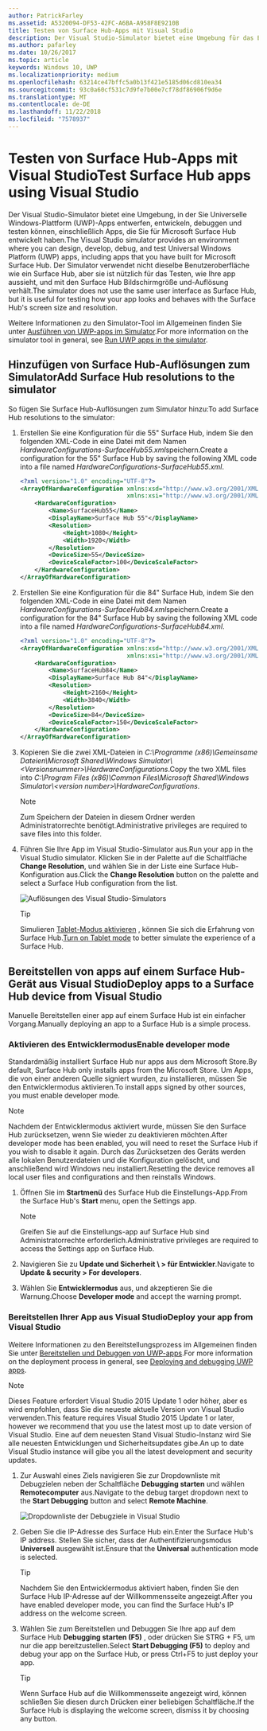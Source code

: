 ```yaml
---
author: PatrickFarley
ms.assetid: A5320094-DF53-42FC-A6BA-A958F8E9210B
title: Testen von Surface Hub-Apps mit Visual Studio
description: Der Visual Studio-Simulator bietet eine Umgebung für das Entwerfen, Entwickeln, Debuggen und Testen von UWP-Apps, einschließlich Apps für Surface Hub.
ms.author: pafarley
ms.date: 10/26/2017
ms.topic: article
keywords: Windows 10, UWP
ms.localizationpriority: medium
ms.openlocfilehash: 63214ce47bffc5a0b13f421e5185d06cd810ea34
ms.sourcegitcommit: 93c0a60cf531c7d9fe7b00e7cf78df86906f9d6e
ms.translationtype: MT
ms.contentlocale: de-DE
ms.lasthandoff: 11/22/2018
ms.locfileid: "7578937"
---
```

# <a name="test-surface-hub-apps-using-visual-studio"></a><span data-ttu-id="4c135-104">Testen von Surface Hub-Apps mit Visual Studio</span><span class="sxs-lookup"><span data-stu-id="4c135-104">Test Surface Hub apps using Visual Studio</span></span>
<span data-ttu-id="4c135-105">Der Visual Studio-Simulator bietet eine Umgebung, in der Sie Universelle Windows-Plattform (UWP)-Apps entwerfen, entwickeln, debuggen und testen können, einschließlich Apps, die Sie für Microsoft Surface Hub entwickelt haben.</span><span class="sxs-lookup"><span data-stu-id="4c135-105">The Visual Studio simulator provides an environment where you can design, develop, debug, and test Universal Windows Platform (UWP) apps, including apps that you have built for Microsoft Surface Hub.</span></span> <span data-ttu-id="4c135-106">Der Simulator verwendet nicht dieselbe Benutzeroberfläche wie ein Surface Hub, aber sie ist nützlich für das Testen, wie Ihre app aussieht, und mit den Surface Hub Bildschirmgröße und-Auflösung verhält.</span><span class="sxs-lookup"><span data-stu-id="4c135-106">The simulator does not use the same user interface as Surface Hub, but it is useful for testing how your app looks and behaves with the Surface Hub's screen size and resolution.</span></span>

<span data-ttu-id="4c135-107">Weitere Informationen zu den Simulator-Tool im Allgemeinen finden Sie unter [Ausführen von UWP-apps im Simulator](https://docs.microsoft.com/visualstudio/debugger/run-windows-store-apps-in-the-simulator).</span><span class="sxs-lookup"><span data-stu-id="4c135-107">For more information on the simulator tool in general, see [Run UWP apps in the simulator](https://docs.microsoft.com/visualstudio/debugger/run-windows-store-apps-in-the-simulator).</span></span>

## <a name="add-surface-hub-resolutions-to-the-simulator"></a><span data-ttu-id="4c135-108">Hinzufügen von Surface Hub-Auflösungen zum Simulator</span><span class="sxs-lookup"><span data-stu-id="4c135-108">Add Surface Hub resolutions to the simulator</span></span>
<span data-ttu-id="4c135-109">So fügen Sie Surface Hub-Auflösungen zum Simulator hinzu:</span><span class="sxs-lookup"><span data-stu-id="4c135-109">To add Surface Hub resolutions to the simulator:</span></span>

1. <span data-ttu-id="4c135-110">Erstellen Sie eine Konfiguration für die 55" Surface Hub, indem Sie den folgenden XML-Code in eine Datei mit dem Namen *HardwareConfigurations-SurfaceHub55.xml*speichern.</span><span class="sxs-lookup"><span data-stu-id="4c135-110">Create a configuration for the 55" Surface Hub by saving the following XML code into a file named *HardwareConfigurations-SurfaceHub55.xml*.</span></span>  

    ```xml
    <?xml version="1.0" encoding="UTF-8"?>
    <ArrayOfHardwareConfiguration xmlns:xsd="http://www.w3.org/2001/XMLSchema"
                                  xmlns:xsi="http://www.w3.org/2001/XMLSchema-instance">
        <HardwareConfiguration>
            <Name>SurfaceHub55</Name>
            <DisplayName>Surface Hub 55"</DisplayName>
            <Resolution>
                <Height>1080</Height>
                <Width>1920</Width>
            </Resolution>
            <DeviceSize>55</DeviceSize>
            <DeviceScaleFactor>100</DeviceScaleFactor>
        </HardwareConfiguration>
    </ArrayOfHardwareConfiguration>
    ```

2. <span data-ttu-id="4c135-111">Erstellen Sie eine Konfiguration für die 84" Surface Hub, indem Sie den folgenden XML-Code in eine Datei mit dem Namen *HardwareConfigurations-SurfaceHub84.xml*speichern.</span><span class="sxs-lookup"><span data-stu-id="4c135-111">Create a configuration for the 84" Surface Hub by saving the following XML code into a file named  *HardwareConfigurations-SurfaceHub84.xml*.</span></span>

    ```xml
    <?xml version="1.0" encoding="UTF-8"?>
    <ArrayOfHardwareConfiguration xmlns:xsd="http://www.w3.org/2001/XMLSchema"
                                  xmlns:xsi="http://www.w3.org/2001/XMLSchema-instance">
        <HardwareConfiguration>
            <Name>SurfaceHub84</Name>
            <DisplayName>Surface Hub 84"</DisplayName>
            <Resolution>
                <Height>2160</Height>
                <Width>3840</Width>
            </Resolution>
            <DeviceSize>84</DeviceSize>
            <DeviceScaleFactor>150</DeviceScaleFactor>
        </HardwareConfiguration>
    </ArrayOfHardwareConfiguration>
    ```

3. <span data-ttu-id="4c135-112">Kopieren Sie die zwei XML-Dateien in *C:\Programme (x86)\Gemeinsame Dateien\Microsoft Shared\Windows Simulator\\&lt;Versionsnummer&gt;\HardwareConfigurations*.</span><span class="sxs-lookup"><span data-stu-id="4c135-112">Copy the two XML files into *C:\Program Files (x86)\Common Files\Microsoft Shared\Windows Simulator\\&lt;version number&gt;\HardwareConfigurations*.</span></span>

   > [!NOTE]
   > <span data-ttu-id="4c135-113">Zum Speichern der Dateien in diesem Ordner werden Administratorrechte benötigt.</span><span class="sxs-lookup"><span data-stu-id="4c135-113">Administrative privileges are required to save files into this folder.</span></span>

4. <span data-ttu-id="4c135-114">Führen Sie Ihre App im Visual Studio-Simulator aus.</span><span class="sxs-lookup"><span data-stu-id="4c135-114">Run your app in the Visual Studio simulator.</span></span> <span data-ttu-id="4c135-115">Klicken Sie in der Palette auf die Schaltfläche **Change Resolution**, und wählen Sie in der Liste eine Surface Hub-Konfiguration aus.</span><span class="sxs-lookup"><span data-stu-id="4c135-115">Click the **Change Resolution** button on the palette and select a Surface Hub configuration from the list.</span></span>

    ![Auflösungen des Visual Studio-Simulators](images/vs-simulator-resolutions.png)

   > [!TIP]
   > <span data-ttu-id="4c135-117">Simulieren [Tablet-Modus aktivieren](http://windows.microsoft.com/windows-10/getstarted-like-a-tablet) , können Sie sich die Erfahrung von Surface Hub.</span><span class="sxs-lookup"><span data-stu-id="4c135-117">[Turn on Tablet mode](http://windows.microsoft.com/windows-10/getstarted-like-a-tablet) to better simulate the experience of a Surface Hub.</span></span>

## <a name="deploy-apps-to-a-surface-hub-device-from-visual-studio"></a><span data-ttu-id="4c135-118">Bereitstellen von apps auf einem Surface Hub-Gerät aus Visual Studio</span><span class="sxs-lookup"><span data-stu-id="4c135-118">Deploy apps to a Surface Hub device from Visual Studio</span></span>
<span data-ttu-id="4c135-119">Manuelle Bereitstellen einer app auf einem Surface Hub ist ein einfacher Vorgang.</span><span class="sxs-lookup"><span data-stu-id="4c135-119">Manually deploying an app to a Surface Hub is a simple process.</span></span>

### <a name="enable-developer-mode"></a><span data-ttu-id="4c135-120">Aktivieren des Entwicklermodus</span><span class="sxs-lookup"><span data-stu-id="4c135-120">Enable developer mode</span></span>
<span data-ttu-id="4c135-121">Standardmäßig installiert Surface Hub nur apps aus dem Microsoft Store.</span><span class="sxs-lookup"><span data-stu-id="4c135-121">By default, Surface Hub only installs apps from the Microsoft Store.</span></span> <span data-ttu-id="4c135-122">Um Apps, die von einer anderen Quelle signiert wurden, zu installieren, müssen Sie den Entwicklermodus aktivieren.</span><span class="sxs-lookup"><span data-stu-id="4c135-122">To install apps signed by other sources, you must enable developer mode.</span></span>

> [!NOTE]
> <span data-ttu-id="4c135-123">Nachdem der Entwicklermodus aktiviert wurde, müssen Sie den Surface Hub zurücksetzen, wenn Sie wieder zu deaktivieren möchten.</span><span class="sxs-lookup"><span data-stu-id="4c135-123">After developer mode has been enabled, you will need to reset the Surface Hub if you wish to disable it again.</span></span> <span data-ttu-id="4c135-124">Durch das Zurücksetzen des Geräts werden alle lokalen Benutzerdateien und die Konfiguration gelöscht, und anschließend wird Windows neu installiert.</span><span class="sxs-lookup"><span data-stu-id="4c135-124">Resetting the device removes all local user files and configurations and then reinstalls Windows.</span></span>

1. <span data-ttu-id="4c135-125">Öffnen Sie im **Startmenü** des Surface Hub die Einstellungs-App.</span><span class="sxs-lookup"><span data-stu-id="4c135-125">From the Surface Hub's **Start** menu, open the Settings app.</span></span>

   > [!NOTE]
   > <span data-ttu-id="4c135-126">Greifen Sie auf die Einstellungs-app auf Surface Hub sind Administratorrechte erforderlich.</span><span class="sxs-lookup"><span data-stu-id="4c135-126">Administrative privileges are required to access the Settings app on Surface Hub.</span></span>

2. <span data-ttu-id="4c135-127">Navigieren Sie zu **Update und Sicherheit \ > für Entwickler**.</span><span class="sxs-lookup"><span data-stu-id="4c135-127">Navigate to **Update & security \> For developers**.</span></span>

3. <span data-ttu-id="4c135-128">Wählen Sie **Entwicklermodus** aus, und akzeptieren Sie die Warnung.</span><span class="sxs-lookup"><span data-stu-id="4c135-128">Choose **Developer mode** and accept the warning prompt.</span></span>

### <a name="deploy-your-app-from-visual-studio"></a><span data-ttu-id="4c135-129">Bereitstellen Ihrer App aus Visual Studio</span><span class="sxs-lookup"><span data-stu-id="4c135-129">Deploy your app from Visual Studio</span></span>
<span data-ttu-id="4c135-130">Weitere Informationen zu den Bereitstellungsprozess im Allgemeinen finden Sie unter [Bereitstellen und Debuggen von UWP-apps](https://msdn.microsoft.com/windows/uwp/debug-test-perf/deploying-and-debugging-uwp-apps).</span><span class="sxs-lookup"><span data-stu-id="4c135-130">For more information on the deployment process in general, see [Deploying and debugging UWP apps](https://msdn.microsoft.com/windows/uwp/debug-test-perf/deploying-and-debugging-uwp-apps).</span></span>

   > [!NOTE]
   > <span data-ttu-id="4c135-131">Dieses Feature erfordert Visual Studio 2015 Update 1 oder höher, aber es wird empfohlen, dass Sie die neueste aktuelle Version von Visual Studio verwenden.</span><span class="sxs-lookup"><span data-stu-id="4c135-131">This feature requires Visual Studio 2015 Update 1 or later, however we recommend that you use the latest most up to date version of Visual Studio.</span></span> <span data-ttu-id="4c135-132">Eine auf dem neuesten Stand Visual Studio-Instanz wird Sie alle neuesten Entwicklungen und Sicherheitsupdates gibe.</span><span class="sxs-lookup"><span data-stu-id="4c135-132">An up to date Visual Studio instance will gibe you all the latest development and security updates.</span></span>

1. <span data-ttu-id="4c135-133">Zur Auswahl eines Ziels navigieren Sie zur Dropdownliste mit Debugzielen neben der Schaltfläche **Debugging starten** und wählen **Remotecomputer** aus.</span><span class="sxs-lookup"><span data-stu-id="4c135-133">Navigate to the debug target dropdown next to the **Start Debugging** button and select **Remote Machine**.</span></span>

    <!--lcap: in your screenshot, you have local machine selected-->

   ![Dropdownliste der Debugziele in Visual Studio](images/vs-debug-target.png)

2. <span data-ttu-id="4c135-135">Geben Sie die IP-Adresse des Surface Hub ein.</span><span class="sxs-lookup"><span data-stu-id="4c135-135">Enter the Surface Hub's IP address.</span></span> <span data-ttu-id="4c135-136">Stellen Sie sicher, dass der Authentifizierungsmodus **Universell** ausgewählt ist.</span><span class="sxs-lookup"><span data-stu-id="4c135-136">Ensure that the **Universal** authentication mode is selected.</span></span>

   > [!TIP] 
   > <span data-ttu-id="4c135-137">Nachdem Sie den Entwicklermodus aktiviert haben, finden Sie den Surface Hub IP-Adresse auf der Willkommensseite angezeigt.</span><span class="sxs-lookup"><span data-stu-id="4c135-137">After you have enabled developer mode, you can find the Surface Hub's IP address on the welcome screen.</span></span>

3. <span data-ttu-id="4c135-138">Wählen Sie zum Bereitstellen und Debuggen Sie Ihre app auf dem Surface Hub **Debugging starten (F5)** , oder drücken Sie STRG + F5, um nur die app bereitzustellen.</span><span class="sxs-lookup"><span data-stu-id="4c135-138">Select **Start Debugging (F5)** to deploy and debug your app on the Surface Hub, or press Ctrl+F5 to just deploy your app.</span></span>

   > [!TIP]
   > <span data-ttu-id="4c135-139">Wenn Surface Hub auf die Willkommensseite angezeigt wird, können schließen Sie diesen durch Drücken einer beliebigen Schaltfläche.</span><span class="sxs-lookup"><span data-stu-id="4c135-139">If the Surface Hub is displaying the welcome screen, dismiss it by choosing any button.</span></span>
